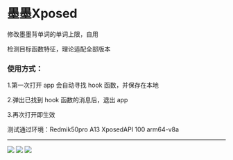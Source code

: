 # 墨墨Xposed

修改墨墨背单词的单词上限，自用

检测目标函数特征，理论适配全部版本

### 使用方式：

1.第一次打开 app 会自动寻找 hook 函数，并保存在本地

2.弹出已找到 hook 函数的消息后，退出 app

3.再次打开即生效


测试通过环境：Redmik50pro A13 XposedAPI 100 arm64-v8a

---
![](https://cdn.jsdelivr.net/gh/mmmlllnnn/blog-img/momo-first-1.png)
![](https://cdn.jsdelivr.net/gh/mmmlllnnn/blog-img/momo-first-2.png)
![](https://cdn.jsdelivr.net/gh/mmmlllnnn/blog-img/momo-second.png)


